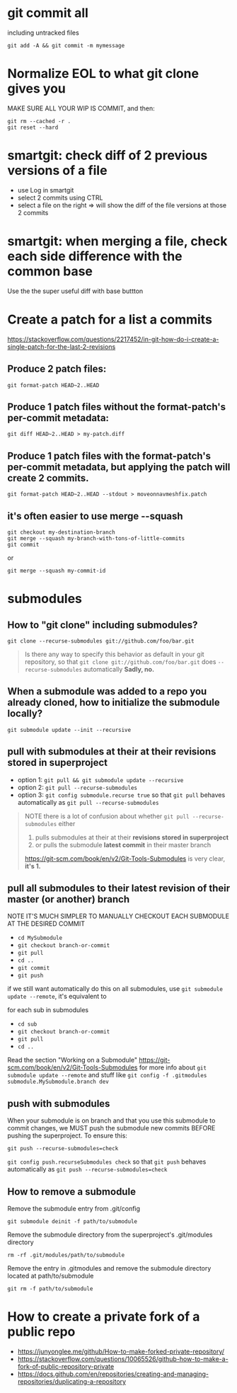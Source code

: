 # git commit all

including untracked files
```
git add -A && git commit -m mymessage
```


<!------------------------------------------------------------------------------------------------->

# Normalize EOL to what git clone gives you

MAKE SURE ALL YOUR WIP IS COMMIT, and then:
```
git rm --cached -r .
git reset --hard
```


<!------------------------------------------------------------------------------------------------->

# smartgit: check diff of 2 previous versions of a file

- use Log in smartgit
- select 2 commits using CTRL
- select a file on the right
=> will show the diff of the file versions at those 2 commits 

# smartgit: when merging a file, check each side difference with the common base

Use the the super useful diff with base buttton


<!------------------------------------------------------------------------------------------------->

# Create a patch for a list a commits

https://stackoverflow.com/questions/2217452/in-git-how-do-i-create-a-single-patch-for-the-last-2-revisions

## Produce 2 patch files:
`git format-patch HEAD~2..HEAD`

## Produce 1 patch files without the format-patch's per-commit metadata:
`git diff HEAD~2..HEAD > my-patch.diff`

## Produce 1 patch files with the format-patch's per-commit metadata, but applying the patch will create 2 commits.
`git format-patch HEAD~2..HEAD --stdout > moveonnavmeshfix.patch`

## it's often easier to use merge --squash
```
git checkout my-destination-branch
git merge --squash my-branch-with-tons-of-little-commits
git commit
```
or
```
git merge --squash my-commit-id
```

<!------------------------------------------------------------------------------------------------->

# submodules

<!------------------------------------------------------>
## How to "git clone" including submodules?

`git clone --recurse-submodules git://github.com/foo/bar.git`

> Is there any way to specify this behavior as default in your git repository,
> so that `git clone git://github.com/foo/bar.git` does `--recurse-submodules` automatically
> **Sadly, no.**

<!------------------------------------------------------>
## When a submodule was added to a repo you already cloned, how to initialize the submodule locally?

`git submodule update --init --recursive`

<!------------------------------------------------------>
## pull with submodules at their at their revisions stored in superproject

- option 1: `git pull && git submodule update --recursive`
- option 2: `git pull --recurse-submodules`
- option 3: `git config submodule.recurse true` so that `git pull` behaves automatically as `git pull --recurse-submodules`

> NOTE there is a lot of confusion about whether `git pull --recurse-submodules` either
> 1. pulls submodules at their at their **revisions stored in superproject**
> 2. or pulls the submodule **latest commit** in their master branch
>  
> https://git-scm.com/book/en/v2/Git-Tools-Submodules is very clear, **it's 1.**

<!------------------------------------------------------>
## pull all submodules to their latest revision of their master (or another) branch

NOTE IT'S MUCH SIMPLER TO MANUALLY CHECKOUT EACH SUBMODULE AT THE DESIRED COMMIT
- `cd MySubmodule`
- `git checkout branch-or-commit`
- `git pull`
- `cd ..`
- `git commit`
- `git push`

if we still want automatically do this on all submodules, use `git submodule update --remote`, it's equivalent to

for each sub in submodules
- `cd sub`
- `git checkout branch-or-commit`
- `git pull`
- `cd ..`

Read the section "Working on a Submodule" https://git-scm.com/book/en/v2/Git-Tools-Submodules
for more info about `git submodule update --remote` and stuff like `git config -f .gitmodules submodule.MySubmodule.branch dev`

## push with submodules 

When your submodule is on branch and that you use this submodule to commit changes, 
we MUST push the submodule new commits BEFORE pushing the superproject. To ensure this:

`git push --recurse-submodules=check`

`git config push.recurseSubmodules check` so that `git push` behaves automatically as `git push --recurse-submodules=check`


<!------------------------------------------------------>
## How to remove a submodule

Remove the submodule entry from .git/config

`git submodule deinit -f path/to/submodule`

Remove the submodule directory from the superproject's .git/modules directory

`rm -rf .git/modules/path/to/submodule`

Remove the entry in .gitmodules and remove the submodule directory located at path/to/submodule

`git rm -f path/to/submodule`


# How to create a private fork of a public repo

- https://junyonglee.me/github/How-to-make-forked-private-repository/
- https://stackoverflow.com/questions/10065526/github-how-to-make-a-fork-of-public-repository-private
- https://docs.github.com/en/repositories/creating-and-managing-repositories/duplicating-a-repository
